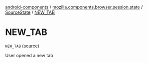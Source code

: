 [android-components](../../index.md) / [mozilla.components.browser.session.state](../index.md) / [SourceState](index.md) / [NEW_TAB](./-n-e-w_-t-a-b.md)

# NEW_TAB

`NEW_TAB` [(source)](https://github.com/mozilla-mobile/android-components/blob/master/components/browser/state/src/main/java/mozilla/components/browser/session/state/SourceState.kt#L39)

User opened a new tab

